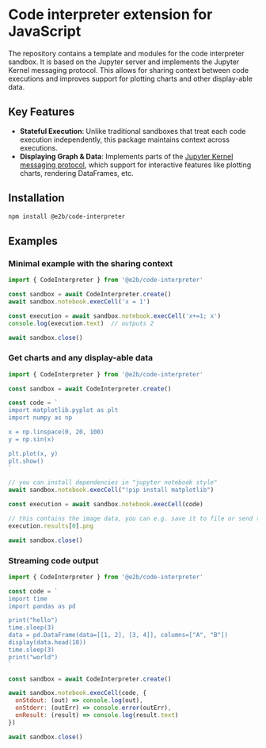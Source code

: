 # Code interpreter extension for JavaScript

The repository contains a template and modules for the code interpreter sandbox. It is based on the Jupyter server and implements the Jupyter Kernel messaging protocol. This allows for sharing context between code executions and improves support for plotting charts and other display-able data.

## Key Features

- **Stateful Execution**: Unlike traditional sandboxes that treat each code execution independently, this package maintains context across executions.
- **Displaying Graph & Data**: Implements parts of the [Jupyter Kernel messaging protocol](https://jupyter-client.readthedocs.io/en/latest/messaging.html), which support for interactive features like plotting charts, rendering DataFrames, etc.

## Installation

```sh
npm install @e2b/code-interpreter
```

## Examples

### Minimal example with the sharing context

```js
import { CodeInterpreter } from '@e2b/code-interpreter'

const sandbox = await CodeInterpreter.create()
await sandbox.notebook.execCell('x = 1')

const execution = await sandbox.notebook.execCell('x+=1; x')
console.log(execution.text)  // outputs 2

await sandbox.close()
```

### Get charts and any display-able data

```js
import { CodeInterpreter } from '@e2b/code-interpreter'

const sandbox = await CodeInterpreter.create()

const code = `
import matplotlib.pyplot as plt
import numpy as np

x = np.linspace(0, 20, 100)
y = np.sin(x)

plt.plot(x, y)
plt.show()
`

// you can install dependencies in "jupyter notebook style"
await sandbox.notebook.execCell("!pip install matplotlib")

const execution = await sandbox.notebook.execCell(code)

// this contains the image data, you can e.g. save it to file or send to frontend
execution.results[0].png

await sandbox.close()
```

### Streaming code output

```js
import { CodeInterpreter } from '@e2b/code-interpreter'

const code = `
import time
import pandas as pd

print("hello")
time.sleep(3)
data = pd.DataFrame(data=[[1, 2], [3, 4]], columns=["A", "B"])
display(data.head(10))
time.sleep(3)
print("world")
`

const sandbox = await CodeInterpreter.create()

await sandbox.notebook.execCell(code, {
  onStdout: (out) => console.log(out),
  onStderr: (outErr) => console.error(outErr),
  onResult: (result) => console.log(result.text)
})

await sandbox.close()
```

